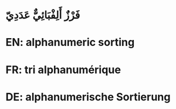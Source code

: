 # فَرْزٌ أَلِفْبَائِيٌّ عَدَدِيّ

# EN: alphanumeric sorting

# FR: tri alphanumérique

# DE: alphanumerische Sortierung
